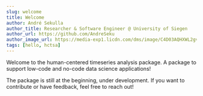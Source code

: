 ```yaml
---
slug: welcome
title: Welcome
author: André Sekulla
author_title: Researcher & Software Engineer @ University of Siegen
author_url: https://github.com/AndreSeku
author_image_url: https://media-exp1.licdn.com/dms/image/C4D03AQHXWL2gvOVRlQ/profile-displayphoto-shrink_800_800/0/1629569775869?e=1635984000&v=beta&t=Bw2iVCgFhQ3f2f75zszx-BQQJbRJ8qJqfgPinNOZn4s
tags: [hello, hctsa]
---
```


Welcome to the human-centered timeseries analysis package. A package to support low-code and no-code data science applications!

The package is still at the beginning, under development. If you want to contribute or have feedback, feel free to reach out!
